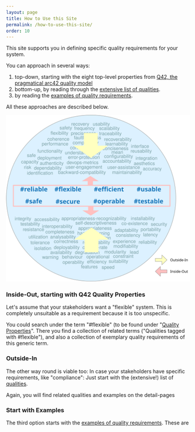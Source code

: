 ```yaml
---
layout: page
title: How to Use this Site
permalink: /how-to-use-this-site/
order: 10
---
```


This site supports you in defining specific quality requirements for your system.

You can approach in several ways:

1. top-down, starting with the eight top-level properties from [Q42, the pragmatical arc42 quality model](/articles/arc42-quality-model)
2. bottom-up, by reading through the [extensive list of qualities](/qualities/).
3. by reading the [examples of quality requirements](/requirements).

All these approaches are described below.

![inside-out vs outside-in graphic](/images/how2use/how-to-use-this-site.svg)

### Inside-Out, starting with Q42 Quality Properties
Let's assume that your stakeholders want a "flexible" system. 
This is completely unsuitable as a requirement because it is too unspecific. 

You could search under the term "#flexible" (to be found under "[Quality Properties](/tags/)".
There you find a collection of related terms ("Qualities tagged with #flexible"), and also a collection of exemplary quality requirements of this generic term.


### Outside-In
The other way round is viable too:
In case your stakeholders have specific requirements, like "compliance":
Just start with the (extensive!) list of [qualities](/qualities/).

Again, you will find related qualities and examples on the detail-pages

### Start with Examples

The third option starts with the [examples of quality requirements](/requirements).
These are
